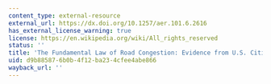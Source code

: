 ```yaml
---
content_type: external-resource
external_url: https://dx.doi.org/10.1257/aer.101.6.2616
has_external_license_warning: true
license: https://en.wikipedia.org/wiki/All_rights_reserved
status: ''
title: 'The Fundamental Law of Road Congestion: Evidence from U.S. Cities'
uid: d9b88587-6b0b-4f12-ba23-4cfee4abe866
wayback_url: ''
---
```

